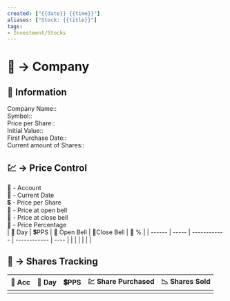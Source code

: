 ```yaml
---
created: ["{{date}} {{time}}"]
aliases: ["Stock: {{title}}"]
tags:
- Investment/Stocks
---
```


# 🏦 -> Company

## 📢 Information
Company Name::  
Symbol::  
Price per Share::  
Initial Value::  
First Purchase Date::  
Current amount of Shares::

## 💹 -> Price Control
🔰 - Account  
📆 - Current Date  
💲 - Price per Share  
🔔 - Price at open bell  
🔕 - Price at close bell  
💱 - Price Percentage  
| 📆 Day | 💲PPS | 🔔 Open Bell | 🔕Close Bell | 💱 % |
| ------ | ----- | ------------ | ------------ | ---- |
|        |       |              |              |      |

## 🔄 -> Shares Tracking

| 🔰 Acc | 📆 Day | 💲PPS | 💹 Share Purchased | 📉 Shares Sold |
| ------ | ------ | ----- | ------------------ | -------------- |
|        |        |       |                    |                |
